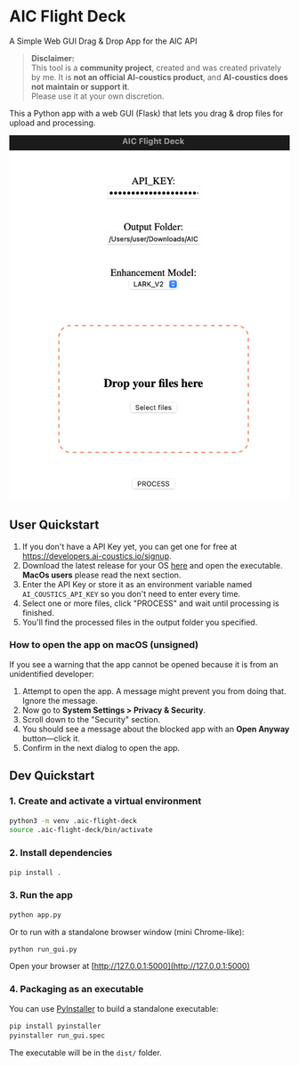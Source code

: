 # AIC Flight Deck

A Simple Web GUI Drag & Drop App for the AIC API

> **Disclaimer:**  
> This tool is a **community project**, created and was created privately by me.
> It is **not an official AI-coustics product**, and **AI-coustics does not maintain or support it**.  
> Please use it at your own discretion.

This a Python app with a web GUI (Flask) that lets you drag & drop files for upload and processing.

![image](screen.png)

## User Quickstart

1. If you don't have a API Key yet, you can get one for free at <https://developers.ai-coustics.io/signup>.
2. Download the latest release for your OS [here](https://github.com/jj-wohlgemuth/aic-flight-deck/releases) and open the executable. **MacOs users** please read the next section.
3. Enter the API Key or store it as an environment variable named `AI_COUSTICS_API_KEY` so you don't need to enter every time.
4. Select one or more files, click "PROCESS" and wait until processing is finished.
5. You'll find the processed files in the output folder you specified.

### How to open the app on macOS (unsigned)

If you see a warning that the app cannot be opened because it is from an unidentified developer:

1. Attempt to open the app. A message might prevent you from doing that. Ignore the message.
2. Now go to **System Settings > Privacy & Security**.
3. Scroll down to the "Security" section.
4. You should see a message about the blocked app with an **Open Anyway** button—click it.
5. Confirm in the next dialog to open the app.

## Dev Quickstart

### 1. Create and activate a virtual environment

```sh
python3 -m venv .aic-flight-deck
source .aic-flight-deck/bin/activate
```

### 2. Install dependencies

```sh
pip install .
```

### 3. Run the app

```sh
python app.py
```
Or to run with a standalone browser window (mini Chrome-like):

```sh
python run_gui.py
```

Open your browser at [http://127.0.0.1:5000](http://127.0.0.1:5000)

### 4. Packaging as an executable

You can use [PyInstaller](https://pyinstaller.org/) to build a standalone executable:

```sh
pip install pyinstaller
pyinstaller run_gui.spec
```

The executable will be in the `dist/` folder.
